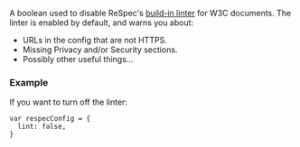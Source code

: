 A boolean used to disable ReSpec's [build-in linter](https://github.com/w3c/respec/blob/develop/js/w3c/linter.js) for W3C documents. The linter is enabled by default, and warns you about: 

 * URLs in the config that are not HTTPS.
 * Missing Privacy and/or Security sections.
 * Possibly other useful things...

### Example
If you want to turn off the linter: 

```JS
var respecConfig = {
  lint: false,
}
```